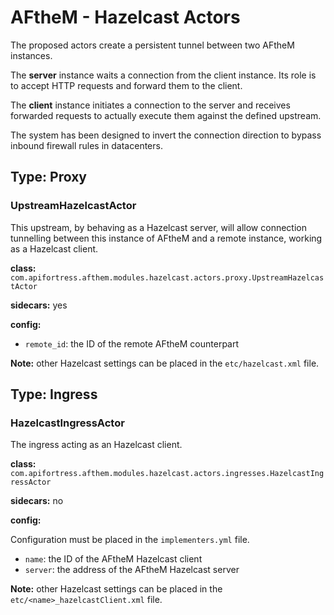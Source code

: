 # AFtheM - Hazelcast Actors

The proposed actors create a persistent tunnel between two AFtheM instances.

The **server** instance waits a connection from the client instance. Its role is to accept HTTP requests and forward
them to the client.

The **client** instance initiates a connection to the server and receives forwarded requests to actually execute them
against the defined upstream.

The system has been designed to invert the connection direction to bypass inbound firewall rules in datacenters. 

## Type: Proxy

### UpstreamHazelcastActor

This upstream, by behaving as a Hazelcast server, will allow connection tunnelling between this instance of AFtheM and
a remote instance, working as a Hazelcast client.

**class:** `com.apifortress.afthem.modules.hazelcast.actors.proxy.UpstreamHazelcastActor`

**sidecars:** yes

**config:**

* `remote_id`: the ID of the remote AFtheM counterpart

**Note:** other Hazelcast settings can be placed in the `etc/hazelcast.xml` file.

## Type: Ingress

### HazelcastIngressActor

The ingress acting as an Hazelcast client.

**class:** `com.apifortress.afthem.modules.hazelcast.actors.ingresses.HazelcastIngressActor`

**sidecars:** no

**config:**

Configuration must be placed in the `implementers.yml` file.

* `name`: the ID of the AFtheM Hazelcast client
* `server`: the address of the AFtheM Hazelcast server

**Note:** other Hazelcast settings can be placed in the `etc/<name>_hazelcastClient.xml` file.